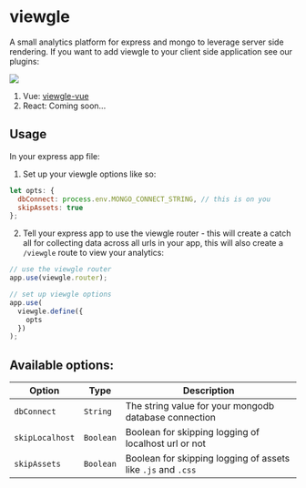 # viewgle

A small analytics platform for express and mongo to leverage server side rendering. If you want to add viewgle to your client side application see our plugins:

![](https://i.imgur.com/vyHUPa0.png)

1. Vue: [viewgle-vue](https://www.npmjs.com/package/viewgle-vue)
2. React: Coming soon...

## Usage

In your express app file:

1. Set up your viewgle options like so:

```javascript
let opts: {
  dbConnect: process.env.MONGO_CONNECT_STRING, // this is on you
  skipAssets: true
};
```

2. Tell your express app to use the viewgle router - this will create a catch all for collecting data across all urls in your app, this will also create a `/viewgle` route to view your analytics:

```javascript
// use the viewgle router
app.use(viewgle.router);

// set up viewgle options
app.use(
  viewgle.define({
    opts
  })
);
```

## Available options:

| Option          | Type      | Description                                                  |
| --------------- | --------- | ------------------------------------------------------------ |
| `dbConnect`     | `String`  | The string value for your mongodb database connection        |
| `skipLocalhost` | `Boolean` | Boolean for skipping logging of localhost url or not         |
| `skipAssets`    | `Boolean` | Boolean for skipping logging of assets like `.js` and `.css` |
